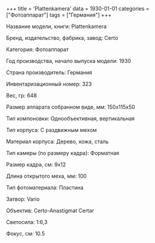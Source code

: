 +++
title = 'Plattenkamera'
data = 1930-01-01
categories = ["Фотоаппарат"]
tags = ["Германия"]
+++

Название модели, книги: Plattenkamera

Бренд, издательство, фабрика, завод: Certo

Категория: Фотоаппарат

Год производства, начало выпуска модели: 1930

Страна производитель: Германия

Инвентаризационный номер: 323

Вес, гр: 648

Размер аппарата  собранном виде, мм: 150x115x50

Тип компоновки: Однообъективная, вертикальная

Тип корпуса: С раздвижным мехом

Материал корпуса: Дерево, кожа, сталь

Тип камеры (по размеру кадра): Форматная

Размер кадра, см: 9х12

Длина открытого меха, мм: 100

Тип фотоматериала: Пластина

Затвор: Vario

Объектив: Certo-Anastigmat Certar

Светосила: 1:6,3

Фокус, см: 10.5

